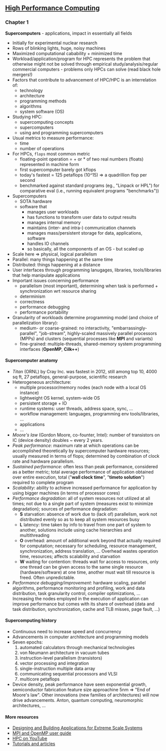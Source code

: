 ## [High Performance Computing](https://www-sciencedirect-com.focus.lib.kth.se/book/9780124201583/high-performance-computing)

### Chapter 1
**Supercomputers** - applications, impact in essentially all fields
- Initially for experimental nuclear research
- Rows of blinking lights, huge, noisy machines
- Maximized computational cabability + minimized time
- Workload/application/program for HPC represents the problem that otherwise might not be solved through empirical study/analysis/regular commercial computers - problems only HPCs can solve (read black hole mergers!)
- Factors that contribute to advancement of HPC/HPC is an interrelation of:
  - technology
  - architecture
  - programming methods
  - algorithms
  - system software (OS)
- Studying HPC:
  - supercomputing concepts
  - supercomputers
  - using and programming supercomputers
- Usual metrics to measure performance:
  - time
  - number of operations
- For HPCs, `flops` most common metric
  - floating-point operation = + or * of two real numbers (floats) represented in machine form
  - first supercomputer barely got kflops
  - today's fastest = 125 petaflops (10^15) => a quadrillion flop per second
  - benchmarked against standard programs (eg., "Linpack or HPL") for comparative eval (i.e., running equivalent programs "benchmarks"))
- Supercomputers
  - SOTA hardware
  - software that 
    - manages user workloads
    - has functions to transform user data to output results
    - manages internal memory
    - maintains (inter- and intra-) communication channels
    - manages mass/persistent storage for data, applications, software
    - handles IO channels
    - so basically, all the components of an OS - but scaled up
- Scale here => physical, logical parallelism
- Parallel: many things happening at the same time
- Distributed: things happening at a distance 
- User interfaces through programming lanugages, libraries, tools/libraries that help manipulate applications
- Important issues concerning performance
  - parallelism (most important), determining when task is performed + synchronization wrt resource sharing
  - determinism
  - correctness
  - performance debugging
  - performance portability
- Granularity of workloads determine programming model (and choice of parallelization library):
  - medium- or coarse-grained: no interactivity, "embarrassingly-parallel", "job-stream", highly-scaled massively parallel processors (MPPs) and clusters (sequential processes like **MPI** and variants)
  - fine-grained: multiple-threads, shared-memory system programming interfaces (**OpenMP**, **Cilk++**)

#### Supercomputer anatomy
- _Titan_ (ORNL) by Cray Inc. was fastest in 2012, still among top 10, 4000 sq ft, 27 petaflops, general-purpose, scientific research
- Heterogeneous architecture:
  - multiple processor/memory nodes (each node with a local OS instance)
  - lightweight OS kernel, system-wide OS
  - persistent storage + IO
  - runtime systems: user threads, address space, sync, ...
  - workflow management: languages, programming env tools/libraries, ...
  - applications
  - ...
- _Moore's law_ (Gordon Moore, co-founter, Intel): number of transistors on IC (device density) doubles ~ every 2 years.
- _Peak performance_: maximum rate at which operations can be accomplished theoretically by supercomputer hardware resources; usually measured in terms of flops; determined by combination of clock rate and hardware parallelism.
- _Sustained performance_: often less than peak performance, considered as a better metric; total average performance of application obtained over entire execution, total ("**wall clock time**", "**timeto solution**") required to complete program
- _Scalability_: ability to achieve increased performance for application by using bigger machines (in terms of processor cores)
- _Performance degradation_: all of system resources not utilized at all times; not due to a single part of system (measures exist to minimize degradation); sources of performance degradation:
  - **S** starvation: absence of work due to (lack of) parallelism, work not distributed evenly so as to keep all system resources busy
  - **L** latency: time taken by info to travel from one part of system to another, solutions include using cache hierarchies and multithreading
  - **O** overhead: amount of additional work beyond that actually required for computation; necessary for scheduling, resource management, synchronization, address translation, ... Overhead wastes operation time, resources; affects scalability and starvation
  - **W** waiting for contention: threads wait for access to resources, only one thread can be given access to the same single resource (hardware/software) at one time, another must wait till resource is freed. Often unpredictable.
- _Performance debugging/improvement_: hardware scaling, parallel algorithms, performance monitoring and profiling, work and data distribution, task granularity control, compiler optimizations, ... Increasing the nodes employed in the execution of application can improve performance but comes with its share of overhead (data and task distribution, synchronization, cache and TLB misses, page fault, ...)

#### Supercomputing history
- Continuous need to increase speed and concurrency
- Advancements in computer architecture and programming models
- Seven epochs:
  1. automated calculators through mechanical technologies
  2. von Neumann architecture in vacuum tubes
  3. instruction-level parallelism (transistors)
  4. vector processing and integration
  5. single-instruction multiple data array
  6. communicating sequential processors and VLSI
  7. multicore petaflops
- Device density, peak performance have seen exponential growth, semiconductor fabrication feature size approachine 5nm => "End of Moore's law". Other innovations (new families of architectures) will now drive advancements. Anton, quantum computing, neuromorphic architectures, ...
 
#### More resources
- [Designing and Building Applications for Extreme Scale Systems](http://wgropp.cs.illinois.edu/courses/cs598-s16/index.htm) 
- [MPI and OpenMP user guide](https://www.uppmax.uu.se/support/user-guides/mpi-and-openmp-user-guide/)
- [HPC on YouTube](https://www.youtube.com/results?search_query=high+performance+computing&page=&utm_source=opensearch)
- [Tutorials and articles](https://www.openmp.org/resources/tutorials-articles/)

